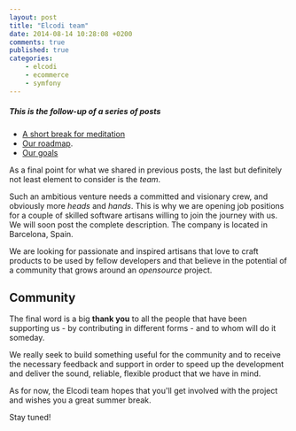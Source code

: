 ```yaml
---
layout: post
title: "Elcodi team"
date: 2014-08-14 10:28:08 +0200
comments: true
published: true
categories:
    - elcodi
    - ecommerce
    - symfony
---
```


##### This is the follow-up of a series of posts
* [A short break for meditation](/blog/2014/08/11/a-short-break-for-meditation/)
* [Our roadmap](/blog/2014/08/12/our-roadmap/).
* [Our goals](/blog/2014/08/13/our-goals/)

As a final point for what we shared in previous posts, the last but definitely not least element to consider is the *team*.

Such an ambitious venture needs a committed and visionary crew, and obviously more *heads* and *hands*. This is why we are opening job positions for a couple of skilled software artisans willing to join the journey with us. We will soon post the complete description. The company is located in Barcelona, Spain.

We are looking for passionate and inspired artisans that love to craft products to be used by fellow developers and that believe in the potential of a community that grows around an *opensource* project.

## Community

The final word is a big **thank you** to all the people that have been supporting us - by contributing in different forms - and to whom will do it someday.

We really seek to build something useful for the community and to receive the necessary feedback and support in order to speed up the development and deliver the sound, reliable, flexible product that we have in mind.

As for now, the Elcodi team hopes that you'll get involved with the project and wishes you a great summer break.

Stay tuned!